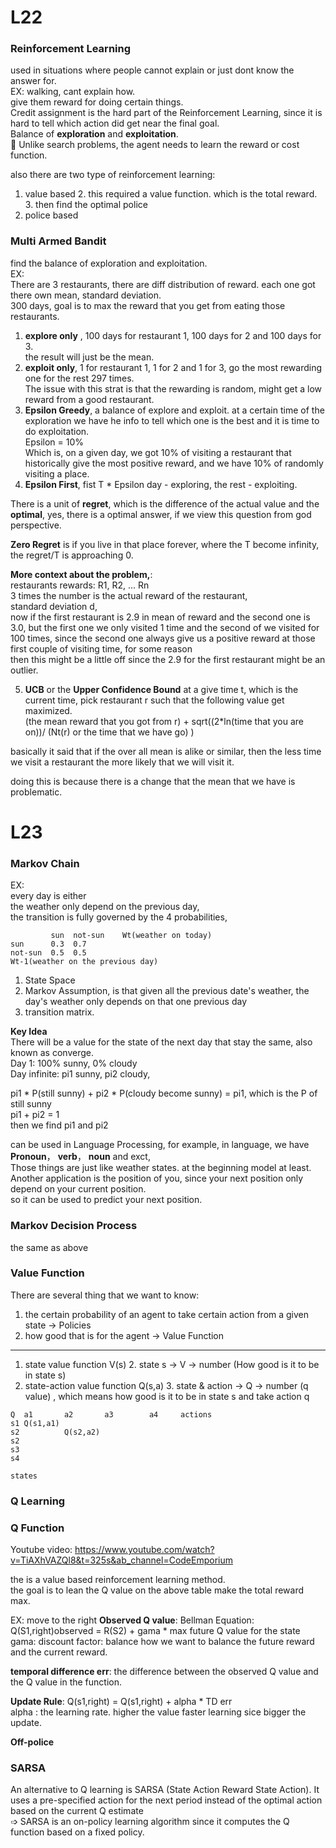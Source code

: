 # **L22**
### **Reinforcement Learning**
used in situations where people cannot explain or just dont know the answer for.  
EX: walking, cant explain how.  
give them reward for doing certain things.  
Credit assignment is the hard part of the Reinforcement Learning, since it is hard to tell which action did get near the final goal.  
Balance of **exploration** and **exploitation**.    
📗 Unlike search problems, the agent needs to learn the reward or cost function.  
  

also there are two type of reinforcement learning: 
1. value based 
   2. this required a value function. which is the total reward.  
   3. then find the optimal police
2. police based

### **Multi Armed Bandit**  
find the balance of exploration and exploitation.  
EX:  
There are 3 restaurants, there are diff distribution of reward. each one got there own mean, standard deviation.  
300 days, goal is to max the reward that you get from eating those restaurants.  
1. **explore only** , 100 days for restaurant 1, 100 days for 2 and 100 days for 3.  
the result will just be the mean. 
2. **exploit only**, 1 for restaurant 1, 1 for 2 and 1 for 3, go the most rewarding one for the rest 297 times.  
The issue with this strat is that the rewarding is random, might get a low reward from a good restaurant.  
3. **Epsilon Greedy**, a balance of explore and exploit. at a certain time of the exploration we have he info to tell which one is the best
and it is time to do exploitation.  
Epsilon = 10%  
Which is, on a given day, we got 10% of visiting a restaurant that historically give the most positive reward,
and we have 10% of randomly visiting a place.  
4. **Epsilon First**, fist  T * Epsilon  day - exploring, the rest - exploiting.  
  
There is a unit of **regret**, which is the difference of the actual value and the **optimal**, yes, there is a optimal answer, if we view this question from god perspective.   
  
**Zero Regret** is if you live in that place forever, where the T become infinity, the regret/T is approaching 0.  
  
**More context about the problem,**:  
restaurants rewards: R1, R2, ... Rn  
3 times the number is the actual reward of the restaurant,  
standard deviation d,  
now if the first restaurant is 2.9 in mean of reward and the second one is 3.0,
but the first one we only visited 1 time and the second of we visited for 100 times, 
since the second one always give us a positive reward at those first couple of visiting time, for some reason  
then this might be a little off since the 2.9 for the first restaurant might be an outlier.  

5. **UCB** or the **Upper Confidence Bound**
at a give time t, which is the current time, pick restaurant r such that the following value get maximized.   
   (the mean reward that you got from r) + sqrt((2*ln(time that you are on))/ (Nt(r) or the time that we have go) )
  
basically it said that if the over all mean is alike or similar, then the less time we visit a restaurant the more likely that we will visit it.  

  
doing this is because there is a change that the mean that we have is problematic.  
  
# **L23**  
### **Markov Chain**  
EX:  
every day is either  
the weather only depend on the previous day,  
the transition is fully governed by the 4 probabilities, 
```
         sun  not-sun    Wt(weather on today)
sun      0.3  0.7
not-sun  0.5  0.5
Wt-1(weather on the previous day)
```
1. State Space
2. Markov Assumption, is that given all the previous date's weather, the day's weather only depends on that one previous day
3. transition matrix.   
  
**Key Idea**  
There will be a value for the state of the next day that stay the same, also known as converge.  
Day 1: 100% sunny, 0% cloudy  
Day infinite: pi1 sunny, pi2 cloudy,  

pi1 * P(still sunny) + pi2 * P(cloudy become sunny) = pi1, which is the P of still sunny  
pi1 + pi2 = 1  
then we find pi1 and pi2  
  
can be used in Language Processing, for example, in language, 
we have **Pronoun**， **verb**， **noun** and exct,  
Those things are just like weather states.  at the beginning model at least.  
Another application is the position of you, since your next position only depend on your current position.  
so it can be used to predict your next position.   
  

### **Markov Decision Process**  
the same as above  
  
### **Value Function**  
There are several thing that we want to know:  
1. the certain probability of an agent to take certain action from a given state -> Policies  
2. how good that is for the agent -> Value Function  
  
------  
1. state value function  V(s)
   2. state s -> V -> number (How good is it to be in state s)
2. state-action value function  Q(s,a) 
   3. state & action -> Q -> number (q value)
   , which means how good is it to be in state s and take action q  

```
Q  a1       a2       a3        a4     actions
s1 Q(s1,a1)
s2          Q(s2,a2)
s2
s3
s4

states
```
  
### **Q Learning**  
### **Q Function**  

Youtube video: https://www.youtube.com/watch?v=TiAXhVAZQl8&t=325s&ab_channel=CodeEmporium  
  
the is a value based reinforcement learning method.  
 the goal is to lean the Q value on the above table make the total reward max.  
  
EX: move to the right
**Observed Q value**: Bellman Equation: Q(S1,right)observed = R(S2) + gama * max future Q value for the state  
gama: discount factor: balance how we want to balance the future reward and the current reward.  
  
**temporal difference err**: the difference between the observed Q value and the Q value in the function.  
  
**Update Rule**: Q(s1,right) = Q(s1,right) + alpha * TD err  
alpha : the learning rate. higher the value faster learning sice bigger the update.  

**Off-police**


### **SARSA**  
An alternative to Q learning is SARSA (State Action Reward State Action). It uses a pre-specified action for the next period instead of the optimal action based on the current Q estimate  
➩ SARSA is an on-policy learning algorithm since it computes the Q function based on a fixed policy.





















                    